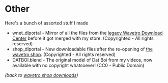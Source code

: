 # Other
Here's a bunch of assorted stuff I made

- wnet_dlportal - Mirror of all the files from the [legacy Wavetro Download Center](https://wavetro.net/downloads) before it got merged with my store. (Copyrighted - All rights reserved)
- shop_dlportal - New downloadable files after the re-opening of [the wavetro shop](https://shop.wavetro.net/). (Copyrighted - All rights reserved)
- DATBOI.blend - The original model of Dat Boi from my videos, now available with no copyright whatsoever! (CC0 - Public Domain)

*(back to [wavetro shop downloads](https://shop.wavetro.net/pages/downloads))*
